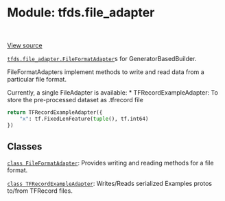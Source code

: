 <div itemscope itemtype="http://developers.google.com/ReferenceObject">
<meta itemprop="name" content="tfds.file_adapter" />
<meta itemprop="path" content="Stable" />
</div>

# Module: tfds.file_adapter

<table class="tfo-notebook-buttons tfo-api" align="left">
</table>

<a target="_blank" href="https://github.com/tensorflow/datasets/tree/master/tensorflow_datasets/core/file_format_adapter.py">View
source</a>

<a href="../tfds/file_adapter/FileFormatAdapter.md"><code>tfds.file_adapter.FileFormatAdapter</code></a>s
for GeneratorBasedBuilder.

<!-- Placeholder for "Used in" -->

FileFormatAdapters implement methods to write and read data from a
particular file format.

Currently, a single FileAdapter is available: * TFRecordExampleAdapter: To store
the pre-processed dataset as .tfrecord file

```python
return TFRecordExampleAdapter({
    "x": tf.FixedLenFeature(tuple(), tf.int64)
})
```

## Classes

[`class FileFormatAdapter`](../tfds/file_adapter/FileFormatAdapter.md): Provides writing and reading methods for a file format.

[`class TFRecordExampleAdapter`](../tfds/file_adapter/TFRecordExampleAdapter.md): Writes/Reads serialized Examples protos to/from TFRecord files.

